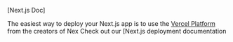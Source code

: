 

[Next.js Doc] 
  
The easiest way to deploy your Next.js app is to use the [Vercel Platform](https/vereomnewuium=delttmpteflxtmcecete-xapp&utmpag=reate-nxt-pprd) from the creators of Nex
Check out our [Next.js deployment documentation
